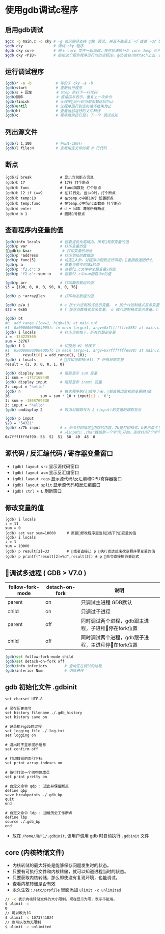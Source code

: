 # 使用gdb调试c程序

## 启用gdb调试

```bash
$gcc -g main.c -o cky # -g 表示编译支持 gdb 调试, 并且不能带上`-O`或者`-O2`优化
$gdb cky              # 调试 cky 程序
$gdb cky core         # 带上 core 文件一起调试，程序非法执行后 core dump 后产生 core 文件
$gdb cky <PID>        # 指定这个服务程序运行时的进程ID。gdb会自动attach上去，并调试他。program应该在PATH环境变量中搜索得到。
```

## 运行调试程序

```bash
(gdb)r -a -b           # 等价于 cky -a -b
(gdb)start             # 重新执行程序
(gdb)s + 回车           # Step 执行下一行代码
(gdb)回车               # 直接回车表示，重复上一次命令
(gdb)finish            # 让程序运行到当前函数返回为止
(gdb)until             # 让程序运行到当前循环结束为止
(gdb)bt                # 查看当前运行的文件和行
(gdb)c                 # 程序继续运行至 下一个 调试点处
```

## 列出源文件

```bash
(gdb)l 1,100           # 列出1-100行
(gdb)l file:N          # 查看指定文件的第 N 行代码
```

## 断点

```bash
(gdb)i break             # 显示当前断点信息
(gdb)b 17                # 17行 打个断点
(gdb)b func              # func函数处 打个断点
(gdb)b 12 if i==9        # 在12行处，当i=9时，打个断点
(gdb)b temp:10           # 在temp.c中第10行 设置断点
(gdb)b temp:func         # 在temp.c中func函数处 打个断点
(gdb)d enter             # d + 回车 清除所有断点
(gdb)d b 1               # 删除1号断点
```

## 查看程序内变量的值

```bash
(gdb)info locals         # 查看当前作用域内，所有局部变量的值
(gdb)p var               # 打印变量的值
(gdb)p &var              # 打印变量的地址
(gdb)p *address          # 打印地址的数据值
(gdb)p func(5)           # 设定入参，对程序中函数进行调用，看函数返回什么
(gdb)p a                 # 查看当前作用域a的值
(gdb)p 'f2.c'::x         # 查看f2.c文件中全局变量x的值
(gdb)p 'f2.c'::sum::x    # 查看f2.c中sum函数中x的值

(gdb)p arr               # 打印静态数组的值
$3 = {190, 0, 0, 0, 90, 0, 0, 76}

(gdb) p *array@len       # 打印动态数组的值

(gdb) p/a i              # a 按十六进制格式显示变量。 x 按十六进制格式显示变量。u 按十六进制格式显示无符号整型。
$22 = 0x65               # f 按浮点数格式显示变量。 o 按八进制格式显示变量。t 按二进制格式显示变量。c 按字符格式显示变量。

(gdb) bt
#0  add_range (low=1, high=10) at main.c:6
#1  0x00000000004005fc in main (argc=1, argv=0x7fffffffe088) at main.c:15
(gdb) i locals           # 打印当前栈下，所有的局部变量
i = -134225560
sum = 32767
(gdb) f 1                # 切换到 #1 号栈下
#1  0x00000000004005fc in main (argc=1, argv=0x7fffffffe088) at main.c:15
15	    result[0] = add_range(1, 10);
(gdb) i locals           # 打印当前栈(#1) 下 所有局部变量
result = {1, 0, 0, 0, 1, 0}

(gdb) display sum        # 跟踪显示 sum 变量
1: sum = -1747168440
(gdb) display input      # 跟踪显示 input 变量
2: input = "hello"
(gdb) n                  # 每次程序执行后停下来，都会输出监视的变量的值
26	            sum = sum * 10 + input[i] - '0';
1: sum = -1868769330
2: input = "hello"
(gdb) undisplay 2        # 取消对跟踪号为 2 (input)的变量的跟踪显示

(gdb) p input
$28 = "54321"
(gdb) x/7b input         # x 命令打印指定内存的内容，7b是打印格式，b表示每个字节一组，7是表示 7组，
                         # 从input ,char数组第一个字节开始，连续打印7个字节，第六个字节开始就是越界数据了
0x7fffffffdf90: 53	52	51	50	49	48	0
```

## 源代码 / 反汇编代码 / 寄存器变量窗口

- `(gdb) layout src` 显示源代码窗口
- `(gdb) layout asm` 显示反汇编窗口
- `(gdb) layout regs` 显示源代码/反汇编和CPU寄存器窗口
- `(gdb) layout split` 显示源代码和反汇编窗口
- `(gdb) ctrl + L` 刷新窗口

## 修改变量的值

```gdb
(gdb) i locals
i = 11
sum = 0
(gdb) set var sum=10000     # 直接修改程序里当前栈下的变量的值
(gdb) i locals
i = 1
sum = 10000
(gdb) p result[2]=33        # 或者直接让 p 执行表达式来改变程序里变量的值
(gdb) p printf("result[2]=%d",result[2]) # p 命令直接执行表达式
```

## 调试多进程 ( GDB > V7.0 )

| follow-fork-mode |  detach-on-fork |  说明 |
| ---------------- | --------------- |------ |
| parent | on  | 只调试主进程 GDB默认 |
| child  | on  | 只调试子进程 |
| parent | off  | 同时调试两个进程，gdb跟主进程，子进程停在fork位置 |
| child  | off  | 同时调试两个进程，gdb跟子进程，主进程停在fork位置 |

```bash
(gdb)set follow-fork-mode child
(gdb)set detach-on-fork off
(gdb)info inferiors        # 查询正在调试的进程
(gdb)inferior Num          # 切换进程 
```

## gdb 初始化文件 .gdbinit

```shell
set charset UTF-8

# 保存历史命令
set history filename ./.gdb_history
set history save on

# 记录执行gdb的过程
set logging file ./.log.txt
set logging on

# 退出时不显示提示信息
set confirm off

# 打印数组的索引下标
set print array-indexes on

# 每行打印一个结构体成员
set print pretty on

# 自定义命令 qdp : 退出并保留断点
define qbp
save breakpoints ./.gdb_bp
quit
end

# 自定义命令 ldp : 加载历史工作断点
define lbp
source ./.gdb_bp
end
```

- 放在 `/home/用户1/.gdbinit`, 该用户调用 gdb 时自动执行 `.gdbinit` 文件

## core (内核转储文件)

- 内核转储的最大好处是能够保存问题发生时的状态。
- 只要有可执行文件和内核转储，就可以知道进程当时的状态。
- 只要获取内核转储，那么即使没有复现环境，也能调试。
- 查看内核转储是否有效
- 永久生效 : `/etc/profile` 里面添加 `ulimit -c unlimited`

```bash
// -c 表示内核转储文件的大小限制，现在显示为零，表示不能用。
$ ulimit -c
0
// 可以改为1G
$ ulimit -c 1073741824
// 也可以改为无限制
$ ulimit -c unlimited
```

